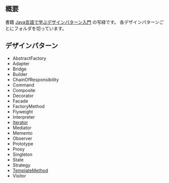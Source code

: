 ## 概要
書籍 [Java言語で学ぶデザインパターン入門](https://www.amazon.co.jp/%E5%A2%97%E8%A3%9C%E6%94%B9%E8%A8%82%E7%89%88Java%E8%A8%80%E8%AA%9E%E3%81%A7%E5%AD%A6%E3%81%B6%E3%83%87%E3%82%B6%E3%82%A4%E3%83%B3%E3%83%91%E3%82%BF%E3%83%BC%E3%83%B3%E5%85%A5%E9%96%80-%E7%B5%90%E5%9F%8E-%E6%B5%A9/dp/4797327030/ref=sr_1_1?ie=UTF8&qid=1454743284&sr=8-1&keywords=java%E8%A8%80%E8%AA%9E%E3%81%A7%E5%AD%A6%E3%81%B6%E3%83%87%E3%82%B6%E3%82%A4%E3%83%B3%E3%83%91%E3%82%BF%E3%83%BC%E3%83%B3%E5%85%A5%E9%96%80) の写経です。
各デザインパターンごとにフォルダを切っています。

## デザインパターン
- AbstractFactory
- Adapter
- Bridge
- Builder
- ChainOfResponsibility
- Command
- Composite
- Decorator
- Facade
- FactoryMethod
- Flyweight
- Interpreter
- [Iterator](./Iterator)
- Mediator
- Memento
- Observer
- Prototype
- Proxy
- Singleton
- State
- Strategy
- [TemplateMethod](./TemplateMethod)
- Visitor

